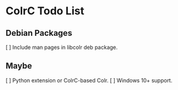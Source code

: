 # ColrC Todo List

## Debian Packages
[ ] Include man pages in libcolr deb package.

## Maybe
[ ] Python extension or ColrC-based Colr.
[ ] Windows 10+ support.

